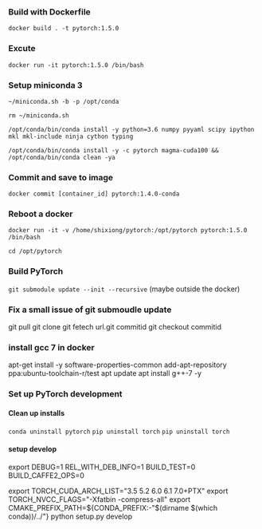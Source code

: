 
### Build with Dockerfile

```docker build . -t pytorch:1.5.0```


### Excute 

```docker run -it pytorch:1.5.0 /bin/bash```


### Setup miniconda 3

```~/miniconda.sh -b -p /opt/conda```


```rm ~/miniconda.sh```

```/opt/conda/bin/conda install -y python=3.6 numpy pyyaml scipy ipython mkl mkl-include ninja cython typing```


```/opt/conda/bin/conda install -y -c pytorch magma-cuda100 &&  /opt/conda/bin/conda clean -ya```


### Commit and save to image 


```docker commit [container_id] pytorch:1.4.0-conda```


### Reboot a docker 

```docker run -it -v /home/shixiong/pytorch:/opt/pytorch pytorch:1.5.0 /bin/bash```

```cd /opt/pytorch```




### Build PyTorch

```git submodule update --init --recursive``` (maybe outside the docker)


### Fix a small issue of git submoudle update

git pull
git clone 
git fetech url.git commitid
git checkout commitid


### install gcc 7 in docker 

apt-get install -y software-properties-common
add-apt-repository ppa:ubuntu-toolchain-r/test
apt update
apt install g++-7 -y

### Set up PyTorch development 


#### Clean up installs
```conda uninstall pytorch```
```pip uninstall torch```
```pip uninstall torch```

#### setup develop
export DEBUG=1 REL_WITH_DEB_INFO=1 BUILD_TEST=0 BUILD_CAFFE2_OPS=0

export TORCH_CUDA_ARCH_LIST="3.5 5.2 6.0 6.1 7.0+PTX" 
export TORCH_NVCC_FLAGS="-Xfatbin -compress-all" 
export CMAKE_PREFIX_PATH=${CONDA_PREFIX:-"$(dirname $(which conda))/../"}
python setup.py develop















